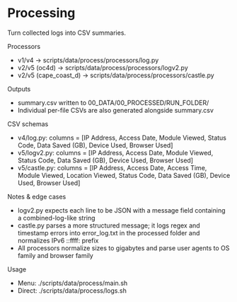 # Processing

Turn collected logs into CSV summaries.

Processors

- v1/v4 → scripts/data/process/processors/log.py
- v2/v5 (oc4d) → scripts/data/process/processors/logv2.py
- v2/v5 (cape_coast_d) → scripts/data/process/processors/castle.py

Outputs

- summary.csv written to 00_DATA/00_PROCESSED/RUN_FOLDER/
- Individual per-file CSVs are also generated alongside summary.csv

CSV schemas

- v4/log.py: columns = [IP Address, Access Date, Module Viewed, Status Code, Data Saved (GB), Device Used, Browser Used]
- v5/logv2.py: columns = [IP Address, Access Date, Module Viewed, Status Code, Data Saved (GB), Device Used, Browser Used]
- v5/castle.py: columns = [IP Address, Access Date, Access Time, Module Viewed, Location Viewed, Status Code, Data Saved (GB), Device Used, Browser Used]

Notes & edge cases

- logv2.py expects each line to be JSON with a message field containing a combined-log-like string
- castle.py parses a more structured message; it logs regex and timestamp errors into error_log.txt in the processed folder and normalizes IPv6 ::ffff: prefix
- All processors normalize sizes to gigabytes and parse user agents to OS family and browser family

Usage

- Menu: ./scripts/data/process/main.sh
- Direct: ./scripts/data/process/logs.sh
